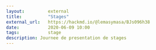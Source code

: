 ```yaml
---
layout:         external
title:          "Stages"
external_url:   https://hackmd.io/@lemasymasa/BJs096h38
date:           2020-06-09 10:00
tags:           stage
description: Journee de presentation de stages
---
```

